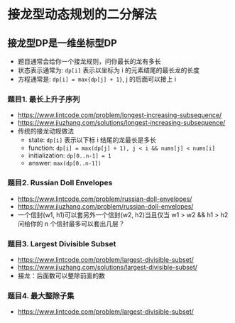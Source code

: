 # 接龙型动态规划的二分解法

## 接龙型DP是一维坐标型DP

- 题目通常会给你一个接龙规则，问你最长的龙有多长
- 状态表示通常为: `dp[i]` 表示以坐标为 i 的元素结尾的最长龙的长度
- 方程通常是: `dp[i] = max{dp[j] + 1}`, j 的后面可以接上 i



### 题目1. 最长上升子序列

- https://www.lintcode.com/problem/longest-increasing-subsequence/
- https://www.jiuzhang.com/solutions/longest-increasing-subsequence/
- 传统的接龙动规做法
  - state: `dp[i]` 表示以下标 i 结尾的龙最长是多长
  - function: `dp[i] = max(dp[j] + 1), j < i && nums[j] < nums[i]`
  - initialization: `dp[0..n-1] = 1`
  - answer: `max(dp[0..n-1])`



### 题目2. Russian Doll Envelopes

- https://www.lintcode.com/problem/russian-doll-envelopes/
- https://www.jiuzhang.com/problem/russian-doll-envelopes/
- 一个信封(w1, h1)可以套另外一个信封(w2, h2)当且仅当 w1 > w2 && h1 > h2 问给你的 n 个信封最多可以套出几层？



### 题目3. Largest Divisible Subset

- https://www.lintcode.com/problem/largest-divisible-subset/
- https://www.jiuzhang.com/solutions/largest-divisible-subset/
- 接龙：后面数可以整除前面的数



### 题目4. 最大整除子集

* https://www.lintcode.com/problem/largest-divisible-subset/